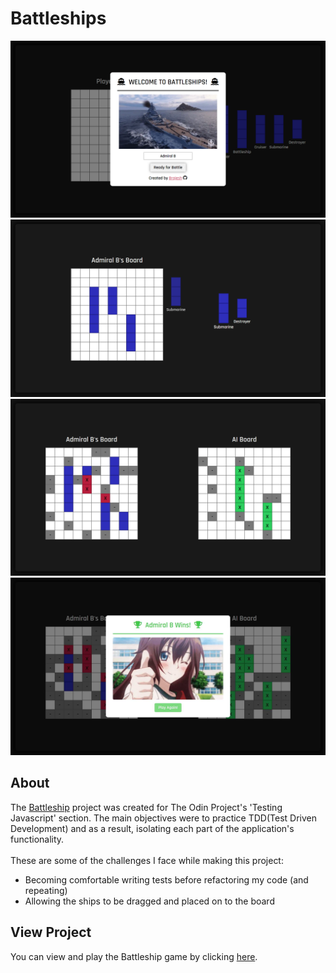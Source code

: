 # Battleships
![preview-img1](https://github.com/brajpatel/battleship/blob/main/dist/images/preview-img1.png)
![preview-img2](https://github.com/brajpatel/battleship/blob/main/dist/images/preview-img2.png)
![preview-img3](https://github.com/brajpatel/battleship/blob/main/dist/images/preview-img3.png)
![preview-img4](https://github.com/brajpatel/battleship/blob/main/dist/images/preview-img4.png)
## About
The [Battleship](https://www.theodinproject.com/lessons/node-path-javascript-battleship) project was created for The Odin Project's 'Testing Javascript' section. The main objectives were to practice TDD(Test Driven Development) and as a result, isolating each part of the application's functionality.
<br/><br/>
These are some of the challenges I face while making this project:
- Becoming comfortable writing tests before refactoring my code (and repeating)
- Allowing the ships to be dragged and placed on to the board
## View Project
You can view and play the Battleship game by clicking [here](https://brajpatel.github.io/battleship/).
